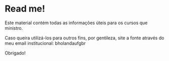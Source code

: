 # Read me!

Este material contém todas as informações úteis para os cursos que ministro.

Caso queira utilizá-los para outros fins, por gentileza, site a fonte através do meu email institucional:
bholanda<at>ufg<dot>br

Obrigado!
